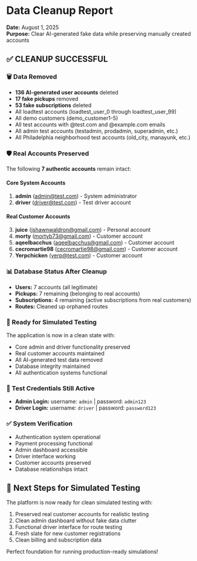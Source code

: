 # Data Cleanup Report
**Date:** August 1, 2025  
**Purpose:** Clear AI-generated fake data while preserving manually created accounts

## ✅ CLEANUP SUCCESSFUL

### 🗑️ Data Removed
- **136 AI-generated user accounts** deleted
- **17 fake pickups** removed
- **53 fake subscriptions** deleted
- All loadtest accounts (loadtest_user_0 through loadtest_user_99)
- All demo customers (demo_customer1-5)
- All test accounts with @test.com and @example.com emails
- All admin test accounts (testadmin, prodadmin, superadmin, etc.)
- All Philadelphia neighborhood test accounts (old_city, manayunk, etc.)

### 🛡️ Real Accounts Preserved
The following **7 authentic accounts** remain intact:

#### Core System Accounts
1. **admin** (admin@test.com) - System administrator
2. **driver** (driver@test.com) - Test driver account

#### Real Customer Accounts
3. **juice** (jshawnwaldron@gmail.com) - Personal account
4. **morty** (mortyb73@gmail.com) - Customer account  
5. **aqeelbacchus** (aqeelbacchus@gmail.com) - Customer account
6. **cecromartie98** (cecromartie98@gmail.com) - Customer account
7. **Yerpchicken** (yerp@test.com) - Customer account

### 📊 Database Status After Cleanup
- **Users:** 7 accounts (all legitimate)
- **Pickups:** 7 remaining (belonging to real accounts)
- **Subscriptions:** 4 remaining (active subscriptions from real customers)
- **Routes:** Cleaned up orphaned routes

### 🚀 Ready for Simulated Testing

The application is now in a clean state with:
- Core admin and driver functionality preserved
- Real customer accounts maintained  
- All AI-generated test data removed
- Database integrity maintained
- All authentication systems functional

### 🔐 Test Credentials Still Active
- **Admin Login:** username: `admin` | password: `admin123`
- **Driver Login:** username: `driver` | password: `password123`

### ✅ System Verification
- Authentication system operational
- Payment processing functional
- Admin dashboard accessible
- Driver interface working
- Customer accounts preserved
- Database relationships intact

## 🎯 Next Steps for Simulated Testing

The platform is now ready for clean simulated testing with:
1. Preserved real customer accounts for realistic testing
2. Clean admin dashboard without fake data clutter
3. Functional driver interface for route testing
4. Fresh slate for new customer registrations
5. Clean billing and subscription data

Perfect foundation for running production-ready simulations!